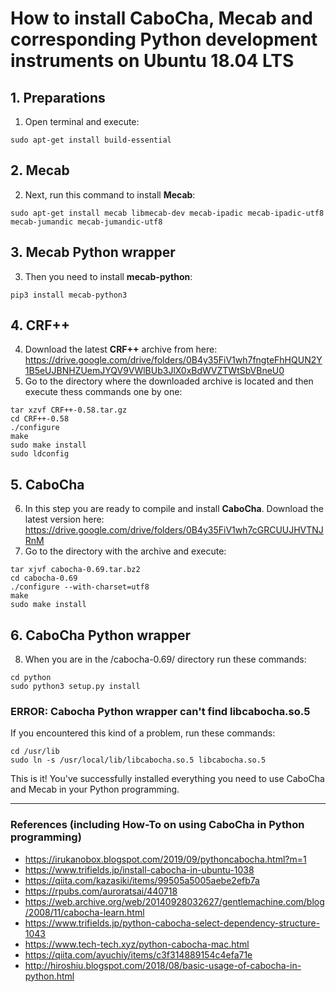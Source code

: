 # How to install CaboCha, Mecab and corresponding Python development instruments on Ubuntu 18.04 LTS
## 1. Preparations
1. Open terminal and execute:
```
sudo apt-get install build-essential
```
## 2. Mecab
2. Next, run this command to install **Mecab**:
```
sudo apt-get install mecab libmecab-dev mecab-ipadic mecab-ipadic-utf8 mecab-jumandic mecab-jumandic-utf8
```
## 3. Mecab Python wrapper
3. Then you need to install **mecab-python**:
```
pip3 install mecab-python3
```
## 4. CRF++
4. Download the latest **CRF++** archive from here:
https://drive.google.com/drive/folders/0B4y35FiV1wh7fngteFhHQUN2Y1B5eUJBNHZUemJYQV9VWlBUb3JlX0xBdWVZTWtSbVBneU0
5. Go to the directory where the downloaded archive is located and then execute thess commands one by one:
```
tar xzvf CRF++-0.58.tar.gz
cd CRF++-0.58
./configure
make
sudo make install
sudo ldconfig
```
## 5. CaboCha
6. In this step you are ready to compile and install **CaboCha**. Download the latest version here:
https://drive.google.com/drive/folders/0B4y35FiV1wh7cGRCUUJHVTNJRnM
7.  Go to the directory with the archive and execute:
```
tar xjvf cabocha-0.69.tar.bz2
cd cabocha-0.69
./configure --with-charset=utf8
make
sudo make install
```
## 6. CaboCha Python wrapper
8. When you are in the /cabocha-0.69/ directory run these commands:
```
cd python
sudo python3 setup.py install
```
### ERROR: Cabocha Python wrapper can't find libcabocha.so.5
If you encountered this kind of a problem, run these commands:
```
cd /usr/lib
sudo ln -s /usr/local/lib/libcabocha.so.5 libcabocha.so.5
```

This is it! You've successfully installed everything you need to use CaboCha and Mecab in your Python programming.

---
### References (including How-To on using CaboCha in Python programming)
* https://irukanobox.blogspot.com/2019/09/pythoncabocha.html?m=1
* https://www.trifields.jp/install-cabocha-in-ubuntu-1038
* https://qiita.com/kazasiki/items/99505a5005aebe2efb7a
* https://rpubs.com/auroratsai/440718
* https://web.archive.org/web/20140928032627/gentlemachine.com/blog/2008/11/cabocha-learn.html
* https://www.trifields.jp/python-cabocha-select-dependency-structure-1043
* https://www.tech-tech.xyz/python-cabocha-mac.html
* https://qiita.com/ayuchiy/items/c3f314889154c4efa71e
* http://hiroshiu.blogspot.com/2018/08/basic-usage-of-cabocha-in-python.html
